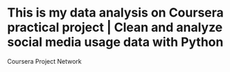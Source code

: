 # This is my data analysis on Coursera practical project | Clean and analyze social media usage data with Python
Coursera Project Network
